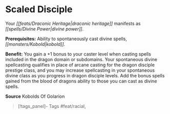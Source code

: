 ﻿---
cssclass: [feats]

---
# Scaled Disciple

Your _[[feats/Draconic Heritage|draconic heritage]]_ manifests as _[[spells/Divine Power|divine power]]_.

**Prerequisites:** Ability to spontaneously cast divine spells, _[[monsters/Kobold|kobold]]_.

**Benefit:** You gain a +1 bonus to your caster level when casting spells included in the dragon domain or subdomains. Your spontaneous divine spellcasting qualifies in place of arcane casting for the dragon disciple prestige class, and you may increase spellcasting in your spontaneous divine class as you progress in dragon disciple levels. Add the bonus spells gained from the blood of dragons ability to those you can cast as divine spells.

**Source** Kobolds Of Golarion
>[!tags_panel]- Tags
> #feat/racial, 